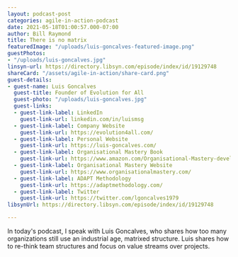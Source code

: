 ```yaml
---
layout: podcast-post
categories: agile-in-action-podcast
date: 2021-05-18T01:00:57.000-07:00
author: Bill Raymond
title: There is no matrix
featuredImage: "/uploads/luis-goncalves-featured-image.png"
guestPhotos:
- "/uploads/luis-goncalves.jpg"
linsyn-url: https://directory.libsyn.com/episode/index/id/19129748
shareCard: "/assets/agile-in-action/share-card.png"
guest-details:
- guest-name: Luis Goncalves
  guest-title: Founder of Evolution for All
  guest-photo: "/uploads/luis-goncalves.jpg"
  guest-links:
  - guest-link-label: LinkedIn
    guest-link-url: linkedin.com/in/luismsg
  - guest-link-label: Company Website
    guest-link-url: https://evolution4all.com/
  - guest-link-label: Personal Website
    guest-link-url: https://luis-goncalves.com/
  - guest-link-label: Organisational Mastery Book
    guest-link-url: https://www.amazon.com/Organisational-Mastery-development-blueprint-executive-ebook/dp/B07X8KYZ1K/ref=sr_1_1?dchild=1&keywords=organisational+mastery&qid=1621230592&sr=8-1
  - guest-link-label: Organisational Mastery Website
    guest-link-url: https://www.organisationalmastery.com/
  - guest-link-label: ADAPT Methodology
    guest-link-url: https://adaptmethodology.com/
  - guest-link-label: Twitter
    guest-link-url: https://twitter.com/lgoncalves1979
libsynUrl: https://directory.libsyn.com/episode/index/id/19129748

---
```

In today's podcast, I speak with Luis Goncalves, who shares how too many organizations still use an industrial age, matrixed structure. Luis shares how to re-think team structures and focus on value streams over projects.